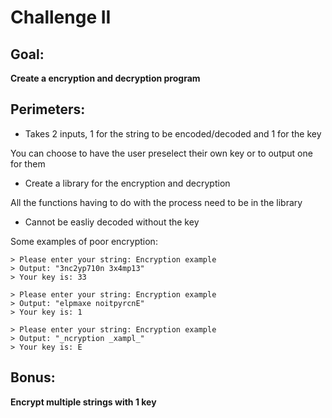 # Challenge II
## Goal:
**Create a encryption and decryption program**

## Perimeters:
* Takes 2 inputs, 1 for the string to be encoded/decoded and 1 for the key

You can choose to have the user preselect their own key or to output one for them

* Create a library for the encryption and decryption

All the functions having to do with the process need to be in the library

* Cannot be easliy decoded without the key

Some examples of poor encryption:

```
> Please enter your string: Encryption example
> Output: "3nc2yp710n 3x4mp13"
> Your key is: 33
```

```
> Please enter your string: Encryption example
> Output: "elpmaxe noitpyrcnE"
> Your key is: 1
```

```
> Please enter your string: Encryption example
> Output: "_ncryption _xampl_"
> Your key is: E
```

## Bonus:
**Encrypt multiple strings with 1 key**
